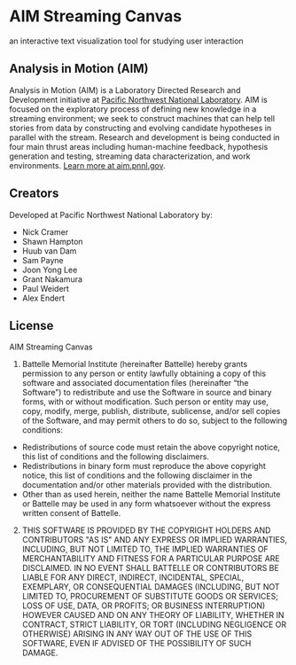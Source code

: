 # AIM Streaming Canvas

an interactive text visualization tool for studying user interaction

## Analysis in Motion (AIM)

Analysis in Motion (AIM) is a Laboratory Directed Research and Development initiative at [Pacific Northwest National Laboratory](http://www.pnnl.gov/). AIM is focused on the exploratory process of defining new knowledge in a streaming environment; we seek to construct machines that can help tell stories from data by constructing and evolving candidate hypotheses in parallel with the stream. Research and development is being conducted in four main thrust areas including human-machine feedback, hypothesis generation and testing, streaming data characterization, and work environments. [Learn more at aim.pnnl.gov](http://aim.pnnl.gov/).

## Creators

Developed at Pacific Northwest National Laboratory by:

- Nick Cramer
- Shawn Hampton
- Huub van Dam
- Sam Payne
- Joon Yong Lee
- Grant Nakamura
- Paul Weidert
- Alex Endert

## License

AIM Streaming Canvas

1. Battelle Memorial Institute (hereinafter Battelle) hereby grants permission to any person or entity lawfully obtaining a copy of this software and associated documentation files (hereinafter “the Software”) to redistribute and use the Software in source and binary forms, with or without modification.  Such person or entity may use, copy, modify, merge, publish, distribute, sublicense, and/or sell copies of the Software, and may permit others to do so, subject to the following conditions:

- Redistributions of source code must retain the above copyright notice, this list of conditions and the following disclaimers. 
- Redistributions in binary form must reproduce the above copyright notice, this list of conditions and the following disclaimer in the documentation and/or other materials provided with the distribution. 
- Other than as used herein, neither the name Battelle Memorial Institute or Battelle may be used in any form whatsoever without the express written consent of Battelle.  

2. THIS SOFTWARE IS PROVIDED BY THE COPYRIGHT HOLDERS AND CONTRIBUTORS "AS IS" AND ANY EXPRESS OR IMPLIED WARRANTIES, INCLUDING, BUT NOT LIMITED TO, THE IMPLIED WARRANTIES OF MERCHANTABILITY AND FITNESS FOR A PARTICULAR PURPOSE ARE DISCLAIMED. IN NO EVENT SHALL BATTELLE OR CONTRIBUTORS BE LIABLE FOR ANY DIRECT, INDIRECT, INCIDENTAL, SPECIAL, EXEMPLARY, OR CONSEQUENTIAL DAMAGES (INCLUDING, BUT NOT LIMITED TO, PROCUREMENT OF SUBSTITUTE GOODS OR SERVICES; LOSS OF USE, DATA, OR PROFITS; OR BUSINESS INTERRUPTION) HOWEVER CAUSED AND ON ANY THEORY OF LIABILITY, WHETHER IN CONTRACT, STRICT LIABILITY, OR TORT (INCLUDING NEGLIGENCE OR OTHERWISE) ARISING IN ANY WAY OUT OF THE USE OF THIS SOFTWARE, EVEN IF ADVISED OF THE POSSIBILITY OF SUCH DAMAGE.



